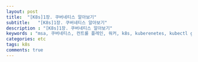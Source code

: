 ```yaml
---
layout: post
title:  "[K8s]1장. 쿠버네티스 알아보기"
subtitle:   "[K8s]1장. 쿠버네티스 알아보기"
description : "[K8s]1장. 쿠버네티스 알아보기"
keywords : "msa, 쿠버네티스, 컨트롤 플레인, 워커, k8s, kuberenetes, kubectl get, 쿠버네티스란, 쿠버네티스 클러스터"
categories: etc
tags: k8s
comments: true
---
```

